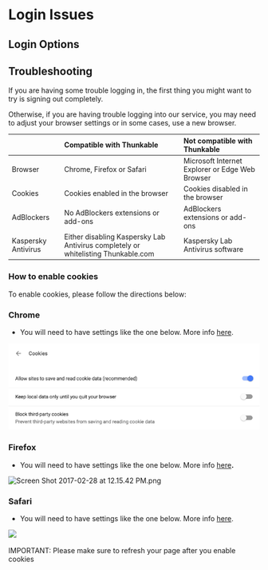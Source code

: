 # Login Issues

## Login Options



## Troubleshooting

If you are having some trouble logging in, the first thing you might want to try is signing out completely.

Otherwise, if you are having trouble logging into our service, you may need to adjust your browser settings or in some cases, use a new browser.

|  | Compatible with Thunkable | Not compatible with Thunkable |
| :--- | :--- | :--- |
| Browser | Chrome, Firefox or Safari | Microsoft Internet Explorer or Edge Web Browser |
| Cookies | Cookies enabled in the browser | Cookies disabled in the browser |
| AdBlockers | No AdBlockers extensions or add-ons | AdBlockers extensions or add-ons |
| Kaspersky Antivirus | Either disabling Kaspersky Lab Antivirus completely or whitelisting Thunkable.com | Kaspersky Lab Antivirus software |

### How to enable cookies

To enable cookies, please follow the directions below:

### **Chrome**

* You will need to have settings like the one below.  More info [here](https://support.google.com/accounts/answer/61416?hl=en).

![](../../.gitbook/assets/login-issues-fig-4%20%281%29.png)

### **Firefox**

* You will need to have settings like the one below.  More info [here](https://support.mozilla.org/en-US/kb/enable-and-disable-cookies-website-preferences)**.**

![Screen Shot 2017-02-28 at 12.15.42 PM.png](https://lh5.googleusercontent.com/R2hWEd4litqU6PsCiCcO-ncSydqWPCeYkJAS1qNmCe80rifmnB_6vp7G1MKqkc_Ll518QTXSRi6NNZEkOd-_jkVNip3-kSMKsRyt_Q1kFT5TqrrwsoucfhdoNowFMWx0f74z1hhA)

### **Safari**

* You will need to have settings like the one below. More info [here](https://support.apple.com/kb/ph21411?locale=en_US).

![](https://lh4.googleusercontent.com/wFfLLTBcmkBEsmEqhgrZ_xGB-cJZDXO-PMeLmlM8SBTvKkqZercDpebnck1sM-48z_EzCWQV8zT5sdZiNeJWLWp4yWMYt7TcsY8F6119dk9yzFeHWP4IXiFDt50ksV0_LLShCbh6)

IMPORTANT: Please make sure to refresh your page after you enable cookies

